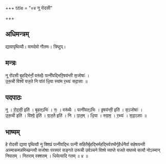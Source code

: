 +++
title = "०४ नू रोदसी"

+++
## अधिमन्त्रम्
द्यावापृथिव्यौ। वामदेवो गौतमः। त्रिष्टुप्।

## मन्त्रः
नू रो॑दसी बृ॒हद्भि॑र्नो॒ वरू॑थैः॒ पत्नी॑वद्भिरि॒षय॑न्ती स॒जोषाः॑ ।  
उ॒रू॒ची विश्वे॑ यज॒ते नि पा॑तं धि॒या स्या॑म र॒थ्यः॑ सदा॒साः ॥

## पदपाठः
नु । रो॒द॒सी॒ इति॑ । बृ॒हत्ऽभिः॑ । नः॒ । वरू॑थैः । पत्नी॑वत्ऽभिः । इ॒षय॑न्ती॒ इति॑ । स॒ऽजोषाः॑ ।  
उ॒रू॒ची इति॑ । विश्वे॒ इति॑ । य॒ज॒तेे इति॑ । नि । पा॒त॒म् । धि॒या । स्या॒म॒ । र॒थ्यः॑ । स॒दा॒ऽसाः ॥

## भाष्यम्
हे रोदसी द्यावा पृथिव्यौ नु क्शिप्रं पत्नीवद्भिः पत्नी सहितैर्बृहद्भिर्महद्भिर्वरुथैर्गृहैर्धनैर्वा सहेषयन्ती अस्माकमन्नमिच्छन्त्यौ सजोषाः परस्परं सङ्गते उरूची उर्वञ्चने विश्वे व्याप्ते यजते यष्तव्ये सत्यौ नोऽस्मान् निपातम् । नितराम् रक्शतम् । धियेत्यादि गतम् ॥ ४ ॥